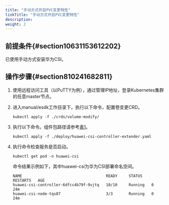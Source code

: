 ```yaml
---
title: "手动方式开启PVC变更特性"
linkTitle: "手动方式开启PVC变更特性"
description: 
weight: 2
---
```


## 前提条件{#section10631153612202}

已使用手动方式安装华为CSI。

## 操作步骤{#section810241682811}

1.  使用远程访问工具（以PuTTY为例），通过管理IP地址，登录Kubernetes集群的任意master节点。
2.  进入manual/esdk工作目录下，执行以下命令，配置卷变更CRD。

    ```
    kubectl apply -f ./crds/volume-modify/
    ```

3.  执行以下命令。组件包路径请参考[表1](/v4.5.0/installation-and-deployment/installation-preparations/downloading-the-huawei-csi-software-package#zh-cn_topic_0150885197_table17200162435412)。

    ```
    kubectl apply -f ./deploy/huawei-csi-controller-extender.yaml
    ```

4.  执行命令检查服务是否启动。

    ```
    kubectl get pod -n huawei-csi
    ```

    命令结果示例如下，其中huawei-csi为华为CSI部署命名空间。

    ```
    NAME                                     READY     STATUS    RESTARTS   AGE
    huawei-csi-controller-6dfcc4b79f-9vjtq   10/10     Running   0          24m
    huawei-csi-node-tqs87                    3/3       Running   0          24m
    ```

